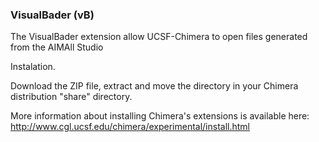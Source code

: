 <h3>VisualBader (vB)</h3>
The VisualBader extension allow UCSF-Chimera to open files generated from the AIMAll Studio

Instalation.

Download the ZIP file, extract and move the directory in 
your Chimera distribution "share" directory.

More information about installing Chimera's extensions is available here:
http://www.cgl.ucsf.edu/chimera/experimental/install.html
